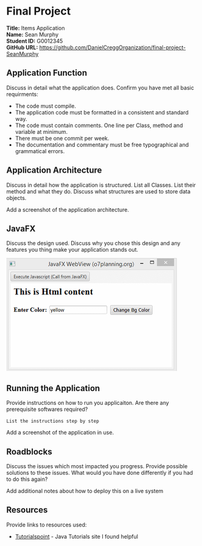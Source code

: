 # Final Project

**Title:** Items Application  
**Name:** Sean Murphy  
**Student ID:** G0012345  
**GitHub URL:** https://github.com/DanielCreggOrganization/final-project-SeanMurphy


## Application Function
Discuss in detail what the application does. Confirm you have met all basic requirments:

* The code must compile.
* The application code must be formatted in a consistent and standard way.
* The code must contain comments. One line per Class, method and variable at minimum.
* There must be one commit per week.
* The documentation and commentary must be free typographical and grammatical errors.

## Application Architecture
Discuss in detail how the application is structured. List all Classes. List their method and what they do. Discuss what structures are used to store data objects.

Add a screenshot of the application architecture.

## JavaFX
Discuss the design used. Discuss why you chose this design and any features you thing make your application stands out. 

![alt text](Resources/javaFX.gif "My App")

## Running the Application
Provide instructions on how to run you applicaiton. Are there any prerequisite softwares required? 

```
List the instructions step by step
```

Add a screenshot of the application in use.

## Roadblocks
Discuss the issues which most impacted you progress. Provide possible solutions to these issues. What would you have done differently if you had to do this again?

Add additional notes about how to deploy this on a live system

## Resources
Provide links to resources used:

* [Tutorialspoint](https://www.tutorialspoint.com/java/) - Java Tutorials site I found helpful
